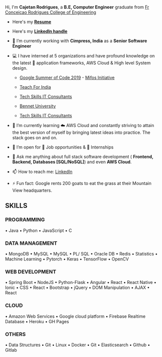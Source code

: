Hi, I'm **Cajetan Rodrigues**, a **B.E, Computer Engineer** graduate from [Fr Conceicao Rodrigues College of Engineering](https://www.linkedin.com/school/fr.-conceicao-rodrigues-college-of-engineering/)

- Here's my [**Resume**](https://drive.google.com/file/d/103BSFXPcnFRAJtzRVpaEqzvxaW_n_W71/view?usp=sharinghttps://drive.google.com/file/d/103BSFXPcnFRAJtzRVpaEqzvxaW_n_W71/view?usp=sharing)
- Here's my [**LinkedIn handle** ](https://www.linkedin.com/in/rodriguescajetan/)
 
- 🔭 I’m currently working with **Cimpress, India** as a **Senior Software Engineer**

- :computer: I have interned at 5 organizations and have profound knowledge on the latest :wrench: application frameworks, AWS Cloud & High level System design.

  - [Google Summer of Code 2019](https://www.linkedin.com/company/google-summer-of-code-2019/) - [Mifos Initiative](https://www.linkedin.com/company/mifos/)
  
  - [Teach For India](https://www.linkedin.com/company/teach-for-india/)
  
  - [Tech Skills IT Consultants](https://www.linkedin.com/company/techskillsit-online-learning-platform/)
  
  - [Bennet University](https://www.linkedin.com/school/bennett-university/)
  
  - [Tech Skills IT Consultants](https://www.linkedin.com/company/techskillsit-online-learning-platform/)
  
- 🌱 I’m currently learning :cloud: AWS Cloud and constantly striving to attain the best version of myself by bringing latest ideas into practice. The stack goes on and on.

- 👯 I’m open for :office: Job opportunities & :hotel: Internships

- 💬 Ask me anything about full stack software development ( **Frontend, Backend, Databases [SQL/NoSQL]**) and even **AWS Cloud**.

- 📫 How to reach me: [LinkedIn](https://www.linkedin.com/in/rodriguescajetan/)

- ⚡ Fun fact: Google rents 200 goats to eat the grass at their Mountain View headquarters.


## SKILLS

### PROGRAMMING
•	Java •  Python • JavaScript • C

### DATA MANAGEMENT
•	MongoDB • MySQL • MySQL • PL/ SQL • Oracle DB • Redis • Statistics • Machine Learning • Pytorch • Keras • TensorFlow • OpenCV

### WEB DEVELOPMENT
•	Spring Boot • NodeJS • Python-Flask 
•	Angular • React • React Native • Ionic • CSS • React • Bootstrap • jQuery • DOM Manipulation • AJAX • React 

### CLOUD 
•	Amazon Web Services •	Google cloud platform • Firebase Realtime Database • Heroku • GH Pages

### OTHERS 
• Data Structures • Git • Linux • Docker • Git • Elasticsearch • Github • Gitlab


